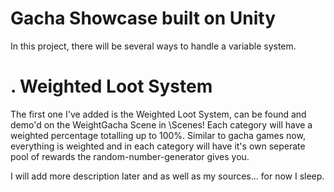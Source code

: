 # Gacha Showcase built on Unity

In this project, there will be several ways to handle a variable system.

.
     Weighted Loot System 
===============================
The first one I've added is the Weighted Loot System, can be found and demo'd on the WeightGacha Scene in \Scenes!
Each category will have a weighted percentage totalling up to 100%. Similar to gacha games now, everything is weighted and in each category will have it's own seperate pool of rewards the random-number-generator gives you.

I will add more description later and as well as my sources... for now I sleep.
